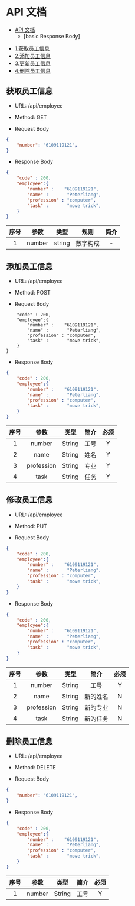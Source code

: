# API 文档
- [API 文档](#api---)
	+ [basic Response Body]
* [1.获取员工信息](#1---)
* [2.添加员工信息](#2----)
* [3.更新员工信息](#3-----)
* [4.删除员工信息](#4------)

## 获取员工信息
- URL: /api/employee

- Method: GET

- Request Body

```json
{
	"number": "6109119121",
}
```

- Response Body

```json
{
	"code" : 200,
	"employee":{
		"number" :    "6109119121",
		"name" :       "Peterliang",
		"profession" : "computer",
		"task" :       "move trick",
	}
}
```

| 序号 |   参数    |     类型      |         规则          |    简介    |
| :--: | :-------: | :-----------: | :-------------------: | :--------: |
|  1   | number  |     string      |       数字构成       |     -      |

## 添加员工信息

- URL: /api/employee

- Method: POST

- Request Body

```json{
	"code" : 200,
	"employee":{
		"number" :    "6109119121",
		"name" :       "Peterliang",
		"profession" : "computer",
		"task" :       "move trick",
	}
}
```

- Response Body

```json
{
	"code" : 200,
	"employee":{
		"number" :    "6109119121",
		"name" :       "Peterliang",
		"profession" : "computer",
		"task" :       "move trick",
	}
}
```

 | 序号 |  参数   |  类型  |  简介  | 必须 |
  | :--: | :-----: | :----: | :----: | :--: |
  |  1   |  number  | String |  工号  |  Y   |
  |  2   |  name  | String | 姓名 |  Y   |
  |  3   |   profession    | String | 专业 |  Y   |
  |  4   | task | String | 任务 |  Y   |

## 修改员工信息

- URL: /api/employee

- Method: PUT

- Request Body

```json
{
	"code" : 200,
	"employee":{
		"number" :    "6109119121",
		"name" :       "Peterliang",
		"profession" : "computer",
		"task" :       "move trick",
	}
}
```

- Response Body

```json
{
	"code" : 200,
	"employee":{
		"number" :    "6109119121",
		"name" :       "Peterliang",
		"profession" : "computer",
		"task" :       "move trick",
	}
}
```

 | 序号 |  参数   |  类型  |  简介  | 必须 |
  | :--: | :-----: | :----: | :----: | :--: |
  |  1   |  number  | String |  工号  |  Y   |
  |  2   |  name  | String | 新的姓名 |  N   |
  |  3   |   profession    | String | 新的专业 |  N   |
  |  4   | task | String | 新的任务 |  N   |


## 删除员工信息

- URL: /api/employee

- Method: DELETE

- Request Body

```json
{
	"number": "6109119121",
}
```

- Response Body

```json
{
	"code" : 200,
	"employee":{
		"number" :    "6109119121",
		"name" :       "Peterliang",
		"profession" : "computer",
		"task" :       "move trick",
	}
}
```

 | 序号 |  参数   |  类型  |  简介  | 必须 |
  | :--: | :-----: | :----: | :----: | :--: |
  |  1   |  number  | String |  工号  |  Y   |
